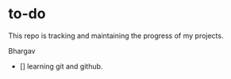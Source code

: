 # to-do
This repo is tracking and maintaining the progress of my projects.

Bhargav

- [] learning git and github.
